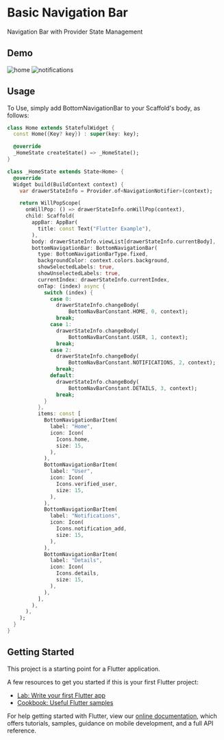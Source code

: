 # Basic Navigation Bar

Navigation Bar with Provider State Management 

## Demo
![home](https://user-images.githubusercontent.com/67058617/133930003-50555d2f-d305-4a06-b419-80d988e9f2b7.png)
![notifications](https://user-images.githubusercontent.com/67058617/133930005-e179ab7b-fa8e-45e4-8850-498deff8052c.png)

## Usage
To Use, simply add BottomNavigationBar to your Scaffold's body, as follows:

```dart
class Home extends StatefulWidget {
  const Home({Key? key}) : super(key: key);

  @override
  _HomeState createState() => _HomeState();
}

class _HomeState extends State<Home> {
  @override
  Widget build(BuildContext context) {
    var drawerStateInfo = Provider.of<NavigationNotifier>(context);

    return WillPopScope(
      onWillPop: () => drawerStateInfo.onWillPop(context),
      child: Scaffold(
        appBar: AppBar(
          title: const Text("Flutter Example"),
        ),
        body: drawerStateInfo.viewList[drawerStateInfo.currentBody],
        bottomNavigationBar: BottomNavigationBar(
          type: BottomNavigationBarType.fixed,
          backgroundColor: context.colors.background,
          showSelectedLabels: true,
          showUnselectedLabels: true,
          currentIndex: drawerStateInfo.currentIndex,
          onTap: (index) async {
            switch (index) {
              case 0:
                drawerStateInfo.changeBody(
                    BottomNavBarConstant.HOME, 0, context);
                break;
              case 1:
                drawerStateInfo.changeBody(
                    BottomNavBarConstant.USER, 1, context);
                break;
              case 2:
                drawerStateInfo.changeBody(
                    BottomNavBarConstant.NOTIFICATIONS, 2, context);
                break;
              default:
                drawerStateInfo.changeBody(
                    BottomNavBarConstant.DETAILS, 3, context);
                break;
            }
          },
          items: const [
            BottomNavigationBarItem(
              label: "Home",
              icon: Icon(
                Icons.home,
                size: 15,
              ),
            ),
            BottomNavigationBarItem(
              label: "User",
              icon: Icon(
                Icons.verified_user,
                size: 15,
              ),
            ),
            BottomNavigationBarItem(
              label: "Notifications",
              icon: Icon(
                Icons.notification_add,
                size: 15,
              ),
            ),
            BottomNavigationBarItem(
              label: "Details",
              icon: Icon(
                Icons.details,
                size: 15,
              ),
            ),
          ],
        ),
      ),
    );
  }
}

```

## Getting Started

This project is a starting point for a Flutter application.

A few resources to get you started if this is your first Flutter project:

- [Lab: Write your first Flutter app](https://flutter.dev/docs/get-started/codelab)
- [Cookbook: Useful Flutter samples](https://flutter.dev/docs/cookbook)

For help getting started with Flutter, view our
[online documentation](https://flutter.dev/docs), which offers tutorials,
samples, guidance on mobile development, and a full API reference.

